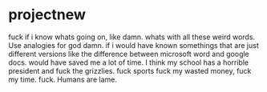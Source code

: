 # projectnew
fuck if i know whats going on, like damn. whats with all these weird words. Use analogies for god damn. if i would have known somethings that are just different versions
like the difference between microsoft word and google docs. would have saved me a lot of time. I think my school has a horrible president and fuck the grizzlies. fuck sports
fuck my wasted money, fuck my time. fuck. Humans are lame. 
